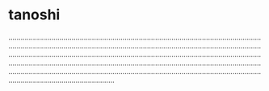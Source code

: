 # tanoshi
................................................................................................................................................................................................................................................................................................................................................................................................................................................................................................................................................................................................................................................................................................